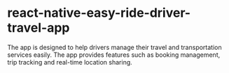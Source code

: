 # react-native-easy-ride-driver-travel-app
 The app is designed to help drivers manage their travel and transportation services easily. The app provides features such as booking management, trip tracking and real-time location sharing.
